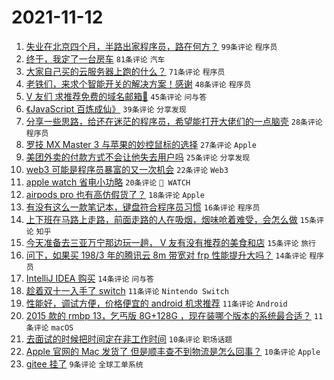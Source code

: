 # 2021-11-12

1. [失业在北京四个月，半路出家程序员，路在何方？](https://www.v2ex.com/t/814816) `99条评论` `程序员`
1. [终于，我定了一台房车](https://www.v2ex.com/t/814857) `81条评论` `汽车`
1. [大家自己买的云服务器上跑的什么？](https://www.v2ex.com/t/814868) `71条评论` `程序员`
1. [老铁们，来求个智能开关的解决方案！感谢](https://www.v2ex.com/t/814833) `48条评论` `程序员`
1. [V 友们 求推荐免费的域名邮箱🙏](https://www.v2ex.com/t/814862) `45条评论` `问与答`
1. [《JavaScript 百炼成仙》](https://www.v2ex.com/t/814828) `39条评论` `分享发现`
1. [分享一些思路，给还在迷茫的程序员，希望能打开大佬们的一点脑壳](https://www.v2ex.com/t/814890) `28条评论` `程序员`
1. [罗技 MX Master 3 与苹果的妙控鼠标的选择](https://www.v2ex.com/t/814923) `27条评论` `Apple`
1. [美团外卖的付款方式不会让他失去用户吗](https://www.v2ex.com/t/814899) `25条评论` `分享发现`
1. [web3 可能是程序员暴富的又一次机会](https://www.v2ex.com/t/814902) `22条评论` `Web3`
1. [apple watch 省电小功略](https://www.v2ex.com/t/814829) `20条评论` ` WATCH`
1. [airpods pro 也有高仿假货了？](https://www.v2ex.com/t/814840) `18条评论` `Apple`
1. [有没有这么一款笔记本，键盘符合程序员习惯](https://www.v2ex.com/t/814893) `16条评论` `程序员`
1. [上下班在马路上走路，前面走路的人在吸烟，烟味呛着难受，会怎么做](https://www.v2ex.com/t/814860) `15条评论` `知乎`
1. [今天准备去三亚万宁那边玩一趟， V 友有没有推荐的美食和店](https://www.v2ex.com/t/814825) `15条评论` `旅行`
1. [问下，如果买 198/3 年的腾讯云 8m 带宽对 frp 性能提升大吗？](https://www.v2ex.com/t/814929) `14条评论` `程序员`
1. [IntelliJ IDEA 购买](https://www.v2ex.com/t/814855) `14条评论` `问与答`
1. [趁着双十一入手了 switch](https://www.v2ex.com/t/814927) `11条评论` `Nintendo Switch`
1. [性能好，调试方便，价格便宜的 android 机求推荐](https://www.v2ex.com/t/814889) `11条评论` `Android`
1. [2015 款的 rmbp 13，乞丐版 8G+128G ，现在装哪个版本的系统最合适？](https://www.v2ex.com/t/814839) `11条评论` `macOS`
1. [去面试的时候把时间定在非工作时间](https://www.v2ex.com/t/814888) `10条评论` `职场话题`
1. [Apple 官网的 Mac 发货了 但是顺丰查不到物流是怎么回事？](https://www.v2ex.com/t/814826) `10条评论` `Apple`
1. [gitee 挂了](https://www.v2ex.com/t/814954) `9条评论` `全球工单系统`
